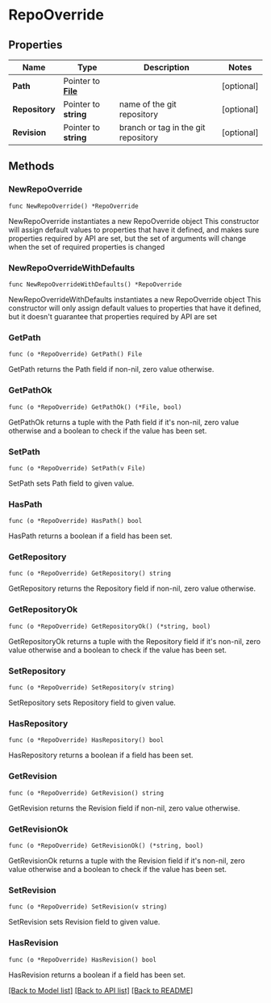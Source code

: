 # RepoOverride

## Properties

Name | Type | Description | Notes
------------ | ------------- | ------------- | -------------
**Path** | Pointer to [**File**](File.md) |  | [optional] 
**Repository** | Pointer to **string** | name of the git repository | [optional] 
**Revision** | Pointer to **string** | branch or tag in the git repository | [optional] 

## Methods

### NewRepoOverride

`func NewRepoOverride() *RepoOverride`

NewRepoOverride instantiates a new RepoOverride object
This constructor will assign default values to properties that have it defined,
and makes sure properties required by API are set, but the set of arguments
will change when the set of required properties is changed

### NewRepoOverrideWithDefaults

`func NewRepoOverrideWithDefaults() *RepoOverride`

NewRepoOverrideWithDefaults instantiates a new RepoOverride object
This constructor will only assign default values to properties that have it defined,
but it doesn't guarantee that properties required by API are set

### GetPath

`func (o *RepoOverride) GetPath() File`

GetPath returns the Path field if non-nil, zero value otherwise.

### GetPathOk

`func (o *RepoOverride) GetPathOk() (*File, bool)`

GetPathOk returns a tuple with the Path field if it's non-nil, zero value otherwise
and a boolean to check if the value has been set.

### SetPath

`func (o *RepoOverride) SetPath(v File)`

SetPath sets Path field to given value.

### HasPath

`func (o *RepoOverride) HasPath() bool`

HasPath returns a boolean if a field has been set.

### GetRepository

`func (o *RepoOverride) GetRepository() string`

GetRepository returns the Repository field if non-nil, zero value otherwise.

### GetRepositoryOk

`func (o *RepoOverride) GetRepositoryOk() (*string, bool)`

GetRepositoryOk returns a tuple with the Repository field if it's non-nil, zero value otherwise
and a boolean to check if the value has been set.

### SetRepository

`func (o *RepoOverride) SetRepository(v string)`

SetRepository sets Repository field to given value.

### HasRepository

`func (o *RepoOverride) HasRepository() bool`

HasRepository returns a boolean if a field has been set.

### GetRevision

`func (o *RepoOverride) GetRevision() string`

GetRevision returns the Revision field if non-nil, zero value otherwise.

### GetRevisionOk

`func (o *RepoOverride) GetRevisionOk() (*string, bool)`

GetRevisionOk returns a tuple with the Revision field if it's non-nil, zero value otherwise
and a boolean to check if the value has been set.

### SetRevision

`func (o *RepoOverride) SetRevision(v string)`

SetRevision sets Revision field to given value.

### HasRevision

`func (o *RepoOverride) HasRevision() bool`

HasRevision returns a boolean if a field has been set.


[[Back to Model list]](../README.md#documentation-for-models) [[Back to API list]](../README.md#documentation-for-api-endpoints) [[Back to README]](../README.md)


